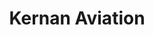 ---
title: "Kernan Aviation"
address: "56, Mullahead Rd, Tandragee, Craigavon, Co. Armagh BT62 2LA"
tel: "028 3884 1492"
county: "Armagh"
category: "Flying"
type: "Content"
lat: "54.388874"
lng: "-6.405922"
---